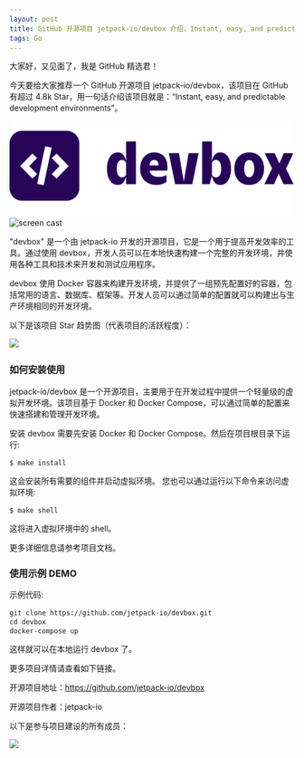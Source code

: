 ```yaml
---
layout: post
title: GitHub 开源项目 jetpack-io/devbox 介绍，Instant, easy, and predictable development environments
tags: Go
---
```


大家好，又见面了，我是 GitHub 精选君！

今天要给大家推荐一个 GitHub 开源项目 jetpack-io/devbox，该项目在 GitHub 有超过 4.8k Star，用一句话介绍该项目就是：“Instant, easy, and predictable development environments”。

![](https://raw.githubusercontent.com/jetpack-io/devbox/master/docs/app/static/img/devbox_logo_light.svg)
![screen cast](https://user-images.githubusercontent.com/279789/186491771-6b910175-18ec-4c65-92b0-ed1a91bb15ed.svg)

"devbox" 是一个由 jetpack-io 开发的开源项目，它是一个用于提高开发效率的工具。通过使用 devbox，开发人员可以在本地快速构建一个完整的开发环境，并使用各种工具和技术来开发和测试应用程序。

devbox 使用 Docker 容器来构建开发环境，并提供了一组预先配置好的容器，包括常用的语言、数据库、框架等。开发人员可以通过简单的配置就可以构建出与生产环境相同的开发环境。


以下是该项目 Star 趋势图（代表项目的活跃程度）：

![](https://api.star-history.com/svg?repos=jetpack-io/devbox&type=Timeline)

### 如何安装使用

jetpack-io/devbox 是一个开源项目，主要用于在开发过程中提供一个轻量级的虚拟开发环境。该项目基于 Docker 和 Docker Compose，可以通过简单的配置来快速搭建和管理开发环境。

安装 devbox 需要先安装 Docker 和 Docker Compose。然后在项目根目录下运行:
```
$ make install
```

这会安装所有需要的组件并启动虚拟环境。
您也可以通过运行以下命令来访问虚拟环境:
```
$ make shell
```
这将进入虚拟环境中的 shell。

更多详细信息请参考项目文档。


### 使用示例 DEMO

示例代码:

```
git clone https://github.com/jetpack-io/devbox.git
cd devbox
docker-compose up
```

这样就可以在本地运行 devbox 了。


更多项目详情请查看如下链接。

开源项目地址：https://github.com/jetpack-io/devbox 

开源项目作者：jetpack-io

以下是参与项目建设的所有成员：

![](https://contrib.rocks/image?repo=jetpack-io/devbox)

